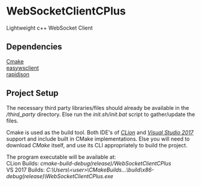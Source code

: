 # WebSocketClientCPlus
Lightweight c++ WebSocket Client

## Dependencies
[Cmake](https://cmake.org/)  
[easywsclient](https://github.com/dhbaird/easywsclient)  
[rapidjson](http://rapidjson.org/)

## Project Setup
The necessary third party libraries/files should already be available in the
_/third_party_ directory. Else run the _init.sh/init.bat_ script to gather/update the files.


Cmake is used as the build tool.
Both IDE's of *[CLion](https://www.jetbrains.com/clion/)* and *[Visual Studio 2017](https://www.visualstudio.com/downloads/)* support and include built in CMake implementations.
Else you will need to download _CMake_ itself, and use its CLI appropriately to build the project.

The program executable will be available at:  
CLion Builds: _cmake-build-debug(release)/WebSocketClientCPlus_  
VS 2017 Builds: _C:\Users\\<user\>\CMakeBuilds\...\build\x86-debug(release)\WebSocketClientCPlus.exe_
